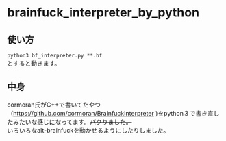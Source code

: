 # brainfuck_interpreter_by_python
## 使い方
```python3 bf_interpreter.py **.bf```  
とすると動きます。
## 中身
cormoran氏がC++で書いてたやつ（https://github.com/cormoran/BrainfuckInterpreter )をpython３で書き直したみたいな感じになってます。~~パクりました。~~  
いろいろなalt-brainfuckを動かせるようにしたりしました。
